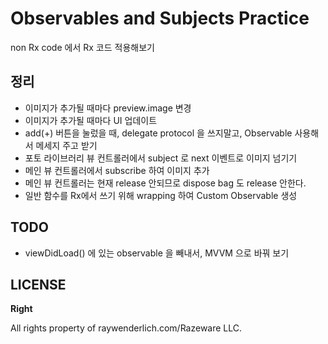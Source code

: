 Observables and Subjects Practice
================================= 
non Rx code 에서 Rx 코드 적용해보기 

정리
---
- 이미지가 추가될 때마다 preview.image 변경
- 이미지가 추가될 때마다 UI 업데이트
- add(+) 버튼을 눌렀을 때, delegate protocol 을 쓰지말고, Observable 사용해서 메세지 주고 받기
- 포토 라이브러리 뷰 컨트롤러에서 subject 로 next 이벤트로 이미지 넘기기
- 메인 뷰 컨트롤러에서 subscribe 하여 이미지 추가
- 메인 뷰 컨트롤러는 현재 release 안되므로 dispose bag 도 release 안한다.
- 일반 함수를 Rx에서 쓰기 위해 wrapping 하여 Custom Observable 생성 



TODO
----
- viewDidLoad() 에 있는 observable 을 빼내서, MVVM 으로 바꿔 보기 



LICENSE
-------
<b>Right</b>

All rights property of raywenderlich.com/Razeware LLC.
